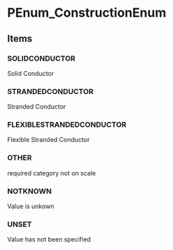 # PEnum_ConstructionEnum

## Items

### SOLIDCONDUCTOR
Solid Conductor

### STRANDEDCONDUCTOR
Stranded Conductor

### FLEXIBLESTRANDEDCONDUCTOR
Flexible Stranded Conductor

### OTHER
required category not on scale

### NOTKNOWN
Value is unkown

### UNSET
Value has not been specified

